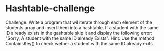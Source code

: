 # Hashtable-challenge
Challenge:
  Write a program that wil iterate through each element of the students array and insert them into a hashtable.
  If a student with the same ID already exists in the gashtable skip it and display the following error:
    "Sorry, A student with the same ID already Exists".
  Hint: Use the method ContainsKey() to check wether a student with the same ID already exits.
